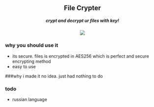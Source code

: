 <div align="center">
    <h2>File Crypter</h2>
    <h5>crypt and decrypt ur files with key!</h5>
    <img src="https://i.imgur.com/qdmJEDE.png">
</div>

### why you should use it
* its secure. files is encrypted in AES256 which is perfect and secure encrypting method
* easy to use

###why i made it
no idea. just had nothing to do

### todo 
* russian language